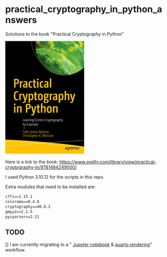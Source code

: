 # practical_cryptography_in_python_answers
Solutions to the book "Practical Cryptography in Python"

<img src="PCIP.jpeg">

Here is a link to the book: https://www.oreilly.com/library/view/practical-cryptography-in/9781484249000/

I used Python 3.10.12 for the scripts in this repo. 

Extra modules that need to be installed are: 

```
cffi==1.15.1
colorama==0.4.6
cryptography==40.0.2
gmpy2==2.1.5
pycparser==2.21
```

TODO
----
[] I am currently migrating to a "
[Jupyter notebook](https://jupyter.org/) & 
[quarto rendering](https://quarto.org/)"
workflow.